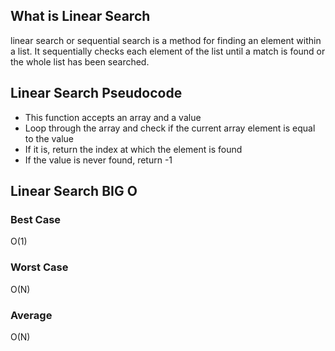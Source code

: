 ## What is Linear Search

linear search or sequential search is a method for finding an element within a list. It sequentially checks each element of the list until a match is found or the whole list has been searched.

## Linear Search Pseudocode

* This function accepts an array and a value
* Loop through the array and check if the current array element is equal to the value
* If it is, return the index at which the element is found
* If the value is never found, return -1

## Linear Search BIG O

### Best Case

O(1)

### Worst Case

O(N)

### Average

O(N)
